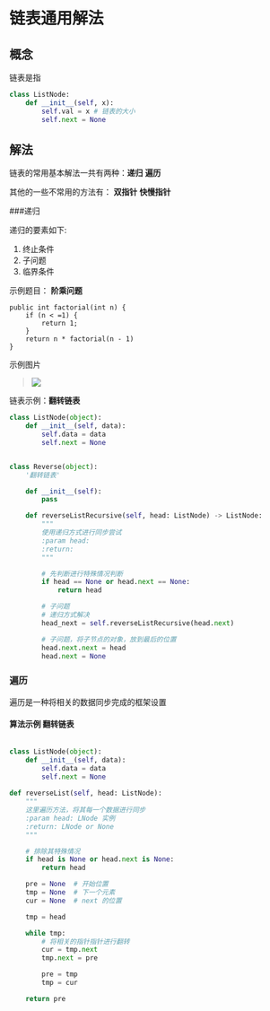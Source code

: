 # 链表通用解法

## 概念
链表是指 

```python
class ListNode:
    def __init__(self, x):
        self.val = x # 链表的大小
        self.next = None
```


## 解法
链表的常用基本解法一共有两种：**递归**  **遍历** 

其他的一些不常用的方法有： **双指针**   **快慢指针**

###递归

递归的要素如下:
1. 终止条件
2. 子问题
3. 临界条件

示例题目：
**阶乘问题**

```
public int factorial(int n) {
    if (n < =1) {
        return 1;
    }
    return n * factorial(n - 1)
}
```
示例图片

>![](https://s1.ax1x.com/2020/09/03/wPXNq0.jpg)


链表示例：**翻转链表**

```python
class ListNode(object):
    def __init__(self, data):
        self.data = data
        self.next = None


class Reverse(object):
    '翻转链表'

    def __init__(self):
        pass

    def reverseListRecursive(self, head: ListNode) -> ListNode:
        """
        使用递归方式进行同步尝试
        :param head:
        :return:
        """

        # 先判断进行特殊情况判断
        if head == None or head.next == None:
            return head

        # 子问题
        # 递归方式解决
        head_next = self.reverseListRecursive(head.next)

        # 子问题，将子节点的对象，放到最后的位置
        head.next.next = head
        head.next = None
```


### 遍历
遍历是一种将相关的数据同步完成的框架设置

#### 算法示例 **翻转链表**

```python

class ListNode(object):
    def __init__(self, data):
        self.data = data
        self.next = None
        
def reverseList(self, head: ListNode):
    """
    这里遍历方法，将其每一个数据进行同步
    :param head: LNode 实例
    :return: LNode or None
    """

    # 排除其特殊情况
    if head is None or head.next is None:
        return head

    pre = None  # 开始位置
    tmp = None  # 下一个元素
    cur = None  # next 的位置

    tmp = head

    while tmp:
        # 将相关的指针指针进行翻转
        cur = tmp.next
        tmp.next = pre

        pre = tmp
        tmp = cur

    return pre

```










